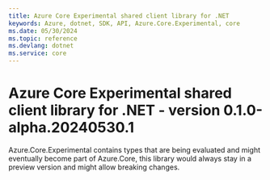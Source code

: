 ```yaml
---
title: Azure Core Experimental shared client library for .NET
keywords: Azure, dotnet, SDK, API, Azure.Core.Experimental, core
ms.date: 05/30/2024
ms.topic: reference
ms.devlang: dotnet
ms.service: core
---
```

# Azure Core Experimental shared client library for .NET - version 0.1.0-alpha.20240530.1 


Azure.Core.Experimental contains types that are being evaluated and might eventually become part of Azure.Core, this library would always stay in a preview version and might allow breaking changes.

